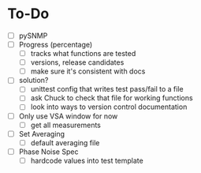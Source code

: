 # To-Do

* [ ] pySNMP
* [ ] Progress (percentage)
	- [ ] tracks what functions are tested
	- [ ] versions, release candidates
	- [ ] make sure it's consistent with docs  
* [ ] solution?
	- [ ] unittest config that writes test pass/fail to a file
	- [ ] ask Chuck to check that file for working functions
	- [ ] look into ways to version control documentation

* [ ] Only use VSA window for now
	- [ ] get all measurements

* [ ] Set Averaging
	- [ ] default averaging file

* [ ] Phase Noise Spec
	- [ ] hardcode values into test template

